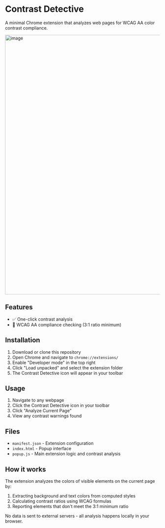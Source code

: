 # Contrast Detective

A minimal Chrome extension that analyzes web pages for WCAG AA color contrast compliance.

<img width="1419" height="843" alt="image" src="https://github.com/user-attachments/assets/819220f5-5f68-4c7e-8edb-7b8031291bc0" />



## Features

- ✅ One-click contrast analysis
- 🎯 WCAG AA compliance checking (3:1 ratio minimum)

## Installation

1. Download or clone this repository
2. Open Chrome and navigate to `chrome://extensions/`
3. Enable "Developer mode" in the top right
4. Click "Load unpacked" and select the extension folder
5. The Contrast Detective icon will appear in your toolbar

## Usage

1. Navigate to any webpage
2. Click the Contrast Detective icon in your toolbar
3. Click "Analyze Current Page" 
4. View any contrast warnings found

## Files

- `manifest.json` - Extension configuration
- `index.html` - Popup interface
- `popup.js` - Main extension logic and contrast analysis

## How it works

The extension analyzes the colors of visible elements on the current page by:
1. Extracting background and text colors from computed styles
2. Calculating contrast ratios using WCAG formulas
3. Reporting elements that don't meet the 3:1 minimum ratio

No data is sent to external servers - all analysis happens locally in your browser.
